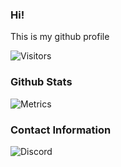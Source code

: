 ### Hi!

This is my github profile


  <img alt="Visitors" src="https://komarev.com/ghpvc/?username=kolekcjo1ner&style=flat&labelColor=black&logo=github&label=Profile+Views&color=0d8ce0"/>
</p>

### Github Stats

![Metrics](https://metrics.lecoq.io/kolekcjo1ner?template=classic&isocalendar=1&stars=1&introduction=1&languages=1&isocalendar.duration=half-year&languages.colors=github&languages.threshold=0%25&introduction.title=true&stars.limit=3&config.timezone=America%2FChicago)

### Contact Information

 ![Discord](https://discord.c99.nl/widget/theme-5/852899895719493642.png)
